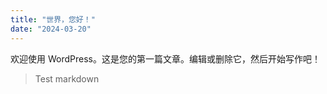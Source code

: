 ```yaml
---
title: "世界，您好！"
date: "2024-03-20"
---
```


欢迎使用 WordPress。这是您的第一篇文章。编辑或删除它，然后开始写作吧！

> Test markdown
